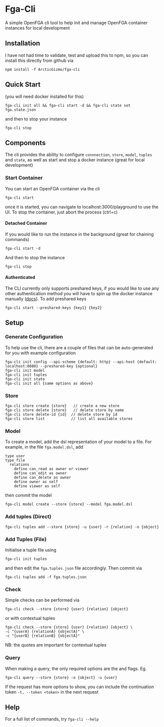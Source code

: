 # Fga-Cli
A simple OpenFGA cli tool to help init and manage OpenFGA container instances for local development

## Installation
I have not had time to validate, test and upload this to npm, so you can install this directly from github via
```
npm install -f ArcticGizmo/fga-cli
```

## Quick Start
(you will need docker installed for this)
```
fga-cli init all && fga-cli start -d && fga-cli state set fga.state.json
```
and then to stop your instance
```
fga-cli stop
```

## Components
The cli provides the ability to configure `connnection`, `store`, `model`, `tuples` and `state`, as well as start and stop a docker instance (great for local development)

### Start Container
You can start an OpenFGA container via the cli
```
fga-cli start
```

once it is started, you can navigate to localhost:3000/playground to use the UI. To stop the container, just abort the process (ctrl+c)

#### Detached Container
If you would like to run the instance in the background (great for chaining commands)
```
fga-cli start -d
```
And then to stop the instance
```
fga-cli stop
```

#### Authenticated
The CLI currently only supports preshared keys, if you would like to use any other authentication method you will have to spin up the docker instance manually ([docs](https://openfga.dev/docs/getting-started/setup-openfga#configuring-the-server)). To add preshared keys
```
fga-cli start --preshared-keys {key1} {key2}
```

## Setup

### Generate Configuration
To help use the cli, there are a couple of files that can be auto-generated for you with example configuration
```
fga-cli init config --api-scheme {default: http} --api-host {default: localhost:8080} --preshared-key {optional}
fga-cli init model
fga-cli init tuples
fga-cli init state
fga-cli init all {same options as above}
```

### Store
```
fga-cli store create {store}   // create a new store
fga-cli store delete {store}   // delete store by name
fga-cli store delete-id {id}  // delete store by id
fga-cli store list            // list all available stores
```

### Model
To create a model, add the dsl representation of your model to a file. For example, in the file `fga.model.dsl`, add
```
type user
type file
  relations
    define can_read as owner or viewer
    define can_edit as owner
    define can_delete as owner
    define owner as self
    define viewer as self
```

then commit the model

```
fga-cli model create --store {store} --model fga.model.dsl
```

### Add tuples (Direct)
```
fga-cli tuples add --store {store} -u {user} -r {relation} -o {object}
```

### Add Tuples (File)
Initialise a tuple file using
```
fga-cli init tuples
```
and then edit the `fga.tuples.json` file accordingly. Then commit via
```
fga-cli tuples add -f fga.tuples.json
```

### Check
Simple checks can be performed via
```
fga-cli check --store {store} {user} {relation} {object}
```
or with contextual tuples
```
fga-cli check --store {store} {user} {relation} {object} \
-c "{userA} {relationA} {objectA}" \
-c "{userB} {relationB} {objectA}"
```
NB: the quotes are important for contextual tuples


### Query
When making a query, the only required options are the <store> and <object> flags. Eg.
```
fga-cli query --store {store} -o {object} -u {user}
```

If the request has more options to show, you can include the continuation token `-t, --token <token>` in the next request


## Help
For a full list of commands, try
```fga-cli --help```